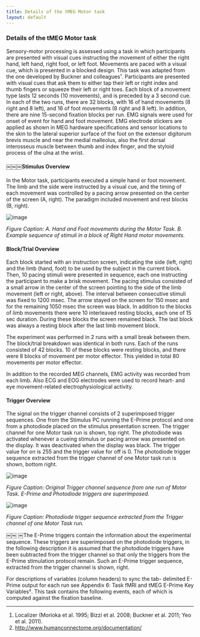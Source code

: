 ```yaml
---
title: Details of the tMEG Motor task
layout: default
---
```


### Details of the tMEG Motor task

Sensory-motor processing is assessed using a task in which participants are presented with visual cues instructing the movement of either the right hand, left hand, right foot, or left foot. Movements are paced with a visual cue, which is presented in a blocked design. This task was adapted from the one developed by Buckner and colleagues¹. Participants are presented with visual cues that ask them to either tap their left or right index and thumb fingers or squeeze their left or right toes. Each block of a movement type lasts 12 seconds (10 movements), and is preceded by a 3 second cue. In each of the two runs, there are 32 blocks, with 16 of hand movements (8 right and 8 left), and 16 of foot movements (8 right and 8 left). In addition, there are nine 15-second fixation blocks per run. EMG signals were used for onset of event for hand and foot movement. EMG electrode stickers are applied as shown in MEG hardware specifications and sensor locations to the skin to the lateral superior surface of the foot on the extensor digitorum brevis muscle and near the medial malleolus, also the first dorsal interosseus muscle between thumb and index finger, and the styloid process of the ulna at the wrist.

#### ￼￼￼Stimulus Overview

In the Motor task, participants executed a simple hand or foot movement. The limb and the side were instructed by a visual cue, and the timing of each movement was controlled by a pacing arrow presented on the center of the screen (A, right). The paradigm included movement and rest blocks (B, right).

![image](/static/img/tutorial/shared/screen_shot_2015-09-15_at_14.21.52.png@200)

*Figure Caption: A. Hand and Foot movements during the Motor Task. B. Example sequence of stimuli in a block of Right Hand motor movements.*

#### Block/Trial Overview

Each block started with an instruction screen, indicating the side (left, right) and the limb (hand, foot) to be used by the subject in the current block. Then, 10 pacing stimuli were presented in sequence, each one instructing the participant to make a brisk movement. The pacing stimulus consisted of a small arrow in the center of the screen pointing to the side of the limb movement (left or right, above). The interval between consecutive stimuli was fixed to 1200 msec. The arrow stayed on the screen for 150 msec and for the remaining 1050 msec the screen was black.
In addition to the blocks of limb movements there were 10 interleaved resting blocks, each one of 15 sec duration. During these blocks the screen remained black. The last block was always a resting block after the last limb movement block.

The experiment was performed in 2 runs with a small break between them. The block/trial breakdown was identical in both runs. Each of the runs consisted of 42 blocks. 10 of these blocks were resting blocks, and there were 8 blocks of movement per motor effector. This yielded in total 80 movements per motor effector.

In addition to the recorded MEG channels, EMG activity was recorded from each limb. Also ECG and EOG electrodes were used to record heart- and eye movement-related electrophysiological activity.

#### Trigger Overview

The signal on the trigger channel consists of 2 superimposed trigger sequences. One from the Stimulus PC running the E-Prime protocol and one from a photodiode placed on the stimulus presentation screen. The trigger channel for one Motor task run is shown, top right.
The photodiode was activated whenever a cueing stimulus or pacing arrow was presented on the display. It was deactivated when the display was black. The trigger value for on is 255 and the trigger value for off is 0. The photodiode trigger sequence extracted from the trigger channel of one Motor task run is shown, bottom right.

![image](/static/img/tutorial/shared/screen_shot_2015-09-15_at_14.22.40.png@200)

*Figure Caption: Original Trigger channel sequence from one run of Motor Task. E-Prime and Photodiode triggers are superimposed.*

![image](/static/img/tutorial/shared/screen_shot_2015-09-15_at_14.22.49.png@200)

*Figure Caption: Photodiode trigger sequence extracted from the Trigger channel of one Motor Task run.*

￼￼
￼The E-Prime triggers contain the information about the experimental sequence. These triggers are superimposed on the photodiode triggers, in the following description it is assumed that the photodiode triggers have been subtracted from the trigger channel so that only the triggers from the E-Prime stimulation protocol remain. Such an E-Prime trigger sequence, extracted from the trigger channel is shown, right.

For descriptions of variables (column headers) to sync the tab- delimited E-Prime output for each run see Appendix 6: Task fMRI and tMEG E-Prime Key Variables². This task contains the following events, each of which is computed against the fixation baseline.

----
 1.  Localizer (Morioka et al. 1995; Bizzi et al. 2008; Buckner et al. 2011; Yeo et al. 2011).
 2.  http://www.humanconnectome.org/documentation/
